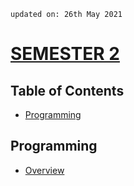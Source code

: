     updated on: 26th May 2021

# [SEMESTER 2](https://github.com/warmachine028/university-skills/blob/main/SEMESTER%202/)

## Table of Contents

- [Programming](#programming)

## Programming

- [Overview](Programming)
